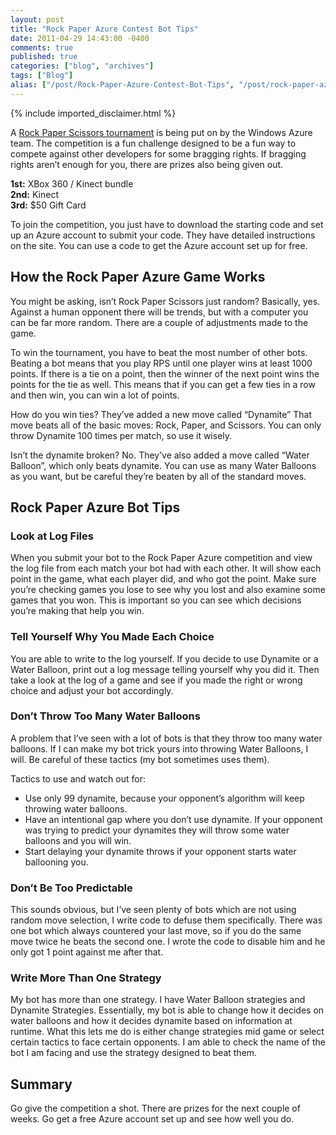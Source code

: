 ```yaml
---
layout: post
title: "Rock Paper Azure Contest Bot Tips"
date: 2011-04-29 14:43:00 -0400
comments: true
published: true
categories: ["blog", "archives"]
tags: ["Blog"]
alias: ["/post/Rock-Paper-Azure-Contest-Bot-Tips", "/post/rock-paper-azure-contest-bot-tips"]
---
```

<!-- more -->
{% include imported_disclaimer.html %}
<p>A <a href="http://www.rockpaperazure.com/" target="_blank">Rock Paper Scissors tournament</a> is being put on by the Windows Azure team. The competition is a fun challenge designed to be a fun way to compete against other developers for some bragging rights. If bragging rights aren’t enough for you, there are prizes also being given out. </p>  <p><strong>1st:</strong> XBox 360 / Kinect bundle    <br><strong>2nd:</strong> Kinect    <br><strong>3rd:</strong> $50 Gift Card</p>  <p>To join the competition, you just have to download the starting code and set up an Azure account to submit your code. They have detailed instructions on the site. You can use a code to get the Azure account set up for free.</p>  <h2>How the Rock Paper Azure Game Works</h2>  <p>You might be asking, isn’t Rock Paper Scissors just random? Basically, yes. Against a human opponent there will be trends, but with a computer you can be far more random. There are a couple of adjustments made to the game. </p>  <p>To win the tournament, you have to beat the most number of other bots. Beating a bot means that you play RPS until one player wins at least 1000 points. If there is a tie on a point, then the winner of the next point wins the points for the tie as well. This means that if you can get a few ties in a row and then win, you can win a lot of points.</p>  <p>How do you win ties? They’ve added a new move called “Dynamite” That move beats all of the basic moves: Rock, Paper, and Scissors. You can only throw Dynamite 100 times per match, so use it wisely.</p>  <p>Isn’t the dynamite broken? No. They’ve also added a move called “Water Balloon”, which only beats dynamite. You can use as many Water Balloons as you want, but be careful they’re beaten by all of the standard moves.</p>  <h2></h2>  <h2>Rock Paper Azure Bot Tips</h2>  <h3></h3>  <h3>Look at Log Files</h3>  <p>When you submit your bot to the Rock Paper Azure competition and view the log file from each match your bot had with each other. It will show each point in the game, what each player did, and who got the point. Make sure you’re checking games you lose to see why you lost and also examine some games that you won. This is important so you can see which decisions you’re making that help you win.</p>  <h3></h3>  <h3>Tell Yourself Why You Made Each Choice</h3>  <p>You are able to write to the log yourself. If you decide to use Dynamite or a Water Balloon, print out a log message telling yourself why you did it. Then take a look at the log of a game and see if you made the right or wrong choice and adjust your bot accordingly.</p>  <h3>Don’t Throw Too Many Water Balloons</h3>  <p>A problem that I’ve seen with a lot of bots is that they throw too many water balloons. If I can make my bot trick yours into throwing Water Balloons, I will. Be careful of these tactics (my bot sometimes uses them).</p>  <p>Tactics to use and watch out for:</p>  <ul>   <li>Use only 99 dynamite, because your opponent’s algorithm will keep throwing water balloons.</li>    <li>Have an intentional gap where you don’t use dynamite. If your opponent was trying to predict your dynamites they will throw some water balloons and you will win.</li>    <li>Start delaying your dynamite throws if your opponent starts water ballooning you.</li> </ul>  <h3>Don’t Be Too Predictable</h3>  <p>This sounds obvious, but I’ve seen plenty of bots which are not using random move selection, I write code to defuse them specifically. There was one bot which always countered your last move, so if you do the same move twice he beats the second one. I wrote the code to disable him and he only got 1 point against me after that.</p>  <h3>Write More Than One Strategy</h3>  <p>My bot has more than one strategy. I have Water Balloon strategies and Dynamite Strategies. Essentially, my bot is able to change how it decides on water balloons and how it decides dynamite based on information at runtime. What this lets me do is either change strategies mid game or select certain tactics to face certain opponents. I am able to check the name of the bot I am facing and use the strategy designed to beat them.</p>  <h2>Summary</h2>  <p>Go give the competition a shot. There are prizes for the next couple of weeks. Go get a free Azure account set up and see how well you do.</p>
